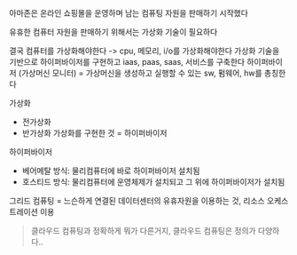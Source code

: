 아마존은 온라인 쇼핑몰을 운영하며 남는 컴퓨팅 자원을 판매하기 시작했다

유휴한 컴퓨터 자원을 판매하기 위해서는 가상화 기술이 필요하다

결국 컴퓨터를 가상화해야한다 -> cpu, 메모리, i/o를 가상화해야한다
가상화 기술을 기반으로 하이퍼바이저를 구현하고 iaas, paas, saas, 서비스를 구축한다
하이퍼바이저 (가상머신 모니터) = 가상머신을 생성하고 실행할 수 있는 sw, 펌웨어, hw를 총칭한다

가상화
- 전가상화
- 반가상화
가상화를 구현한 것 = 하이퍼바이저

하이퍼바이저
- 베어메탈 방식: 물리컴퓨터에 바로 하이퍼바이저 설치됨
- 호스티드 방식: 물리컴퓨터에 운영체제가 설치되고 그 위에 하이퍼바이저가 설치됨

그리드 컴퓨팅 = 느슨하게 연결된 데이터센터의 유휴자원을 이용하는 것, 리소스 오케스트레이션 이용
>클라우드 컴퓨팅과 정확하게 뭐가 다른거지, 클라우드 컴퓨팅은 정의가 다양하다..